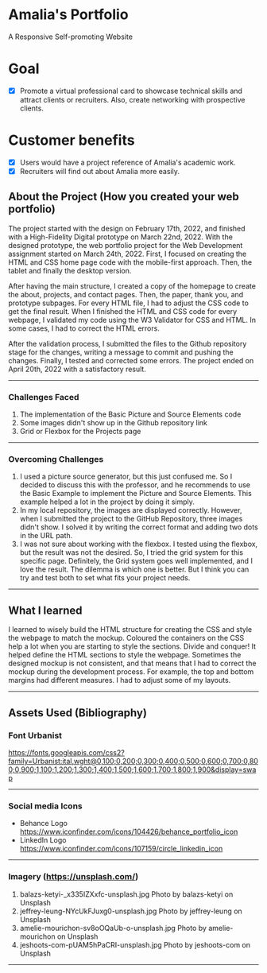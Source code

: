 # Amalia's Portfolio

A Responsive Self-promoting Website

# Goal

 - [x] Promote a virtual professional card to showcase technical skills and attract clients or recruiters. Also, create networking with prospective clients.

# Customer benefits

 - [x] Users would have a project reference of Amalia's academic work.
 - [x] Recruiters will find out about Amalia more easily.

## About the Project (How you created your web portfolio)

The project started with the design on February 17th, 2022, and finished with a High-Fidelity Digital prototype on March 22nd, 2022. With the designed prototype, the web portfolio project for the Web Development assignment started on March 24th, 2022. First, I focused on creating the HTML and CSS home page code with the mobile-first approach. Then, the tablet and finally the desktop version. 

After having the main structure, I created a copy of the homepage to create the about, projects, and contact pages. Then, the paper, thank you, and prototype subpages. For every HTML file, I had to adjust the CSS code to get the final result. When I finished the HTML and CSS code for every webpage, I validated my code using the W3 Validator for CSS and HTML. In some cases, I had to correct the HTML errors.

After the validation process, I submitted the files to the Github repository stage for the changes, writing a message to commit and pushing the changes. Finally, I tested and corrected some errors. The project ended on April 20th, 2022 with a satisfactory result. 
 
---

### Challenges Faced 

1. The implementation of the Basic Picture and Source Elements code
2. Some images didn't show up in the Github repository link
3. Grid or Flexbox for the Projects page

---

### Overcoming Challenges

1. I used a picture source generator, but this just confused me. So I decided to discuss this with the professor, and he recommends to use the Basic Example to implement the Picture and Source Elements. This example helped a lot in the project by doing it simply. 
2. In my local repository, the images are displayed correctly. However, when I submitted the project to the GitHub Repository, three images didn't show. I solved it by writing the correct format and adding two dots in the URL path. 
3. I was not sure about working with the flexbox. I tested using the flexbox, but the result was not the desired. So, I tried the grid system for this specific page. Definitely, the Grid system goes well implemented, and I love the result. The dilemma is which one is better. But I think you can try and test both to set what fits your project needs. 

---

## What I learned

I learned to wisely build the HTML structure for creating the CSS and style the webpage to match the mockup. Coloured the containers on the CSS help a lot when you are starting to style the sections. Divide and conquer! It helped define the HTML sections to style the webpage. Sometimes the designed mockup is not consistent, and that means that I had to correct the mockup during the development process. For example, the top and bottom margins had different measures. I had to adjust some of my layouts.  

---

## Assets Used (Bibliography)

### Font Urbanist
https://fonts.googleapis.com/css2?family=Urbanist:ital,wght@0,100;0,200;0,300;0,400;0,500;0,600;0,700;0,800;0,900;1,100;1,200;1,300;1,400;1,500;1,600;1,700;1,800;1,900&display=swap

---
### Social media Icons
- Behance Logo https://www.iconfinder.com/icons/104426/behance_portfolio_icon
- LinkedIn Logo https://www.iconfinder.com/icons/107159/circle_linkedin_icon

---

### Imagery (https://unsplash.com/)
1. balazs-ketyi-_x335IZXxfc-unsplash.jpg Photo by balazs-ketyi on Unsplash
2. jeffrey-leung-NYcUkFJuxg0-unsplash.jpg Photo by jeffrey-leung on Unsplash
3. amelie-mourichon-sv8oOQaUb-o-unsplash.jpg Photo by amelie-mourichon on Unsplash
4. jeshoots-com-pUAM5hPaCRI-unsplash.jpg Photo by jeshoots-com on Unsplash

---
